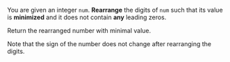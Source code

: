 You are given an integer `num`. **Rearrange** the digits of `num` such that its value is **minimized** and it does not contain **any** leading zeros.

Return the rearranged number with minimal value.

Note that the sign of the number does not change after rearranging the digits.